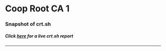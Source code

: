 # Coop Root CA 1
### Snapshot of crt.sh
##### Click [here](https://crt.sh/?q=9E6AD2CA8BE48311EDDFB09FF0E6607697D2F7762B44675C47437A4B6A5315B1) for a live crt.sh report

---
